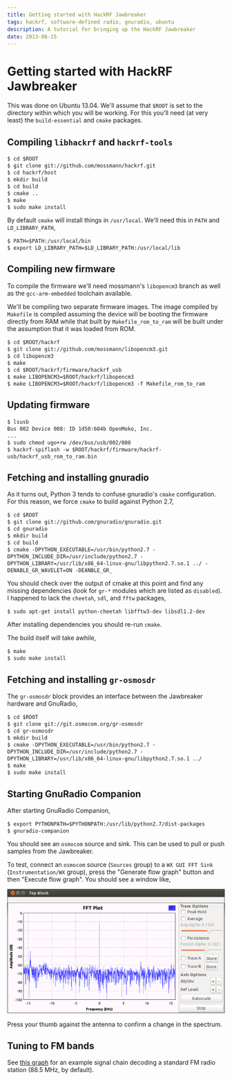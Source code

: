 ```yaml
---
title: Getting started with HackRF Jawbreaker
tags: hackrf, software-defined radio, gnuradio, ubuntu
description: A tutorial for bringing up the HackRF Jawbreaker
date: 2013-06-15
---
```


# Getting started with HackRF Jawbreaker

This was done on Ubuntu 13.04. We'll assume that `$ROOT` is set to the
directory within which you will be working. For this you'll need (at
very least) the `build-essential` and `cmake` packages.

## Compiling `libhackrf` and `hackrf-tools`

    $ cd $ROOT
    $ git clone git://github.com/mossmann/hackrf.git
    $ cd hackrf/host
    $ mkdir build
    $ cd build
    $ cmake ..
    $ make
    $ sudo make install

By default `cmake` will install things in `/usr/local`. We'll need
this in `PATH` and `LD_LIBRARY_PATH`,

    $ PATH=$PATH:/usr/local/bin
    $ export LD_LIBRARY_PATH=$LD_LIBRARY_PATH:/usr/local/lib

## Compiling new firmware

To compile the firmware we'll need mossmann's `libopencm3` branch as
well as the `gcc-arm-embedded` toolchain available.

We'll be compiling two separate firmware images. The image compiled by
`Makefile` is compiled assuming the device will be booting the
firmware directly from RAM while that built by `Makefile_rom_to_ram`
will be built under the assumption that it was loaded from ROM.

    $ cd $ROOT/hackrf
    $ git clone git://github.com/mossmann/libopencm3.git
    $ cd libopencm3
    $ make
    $ cd $ROOT/hackrf/firmware/hackrf_usb
    $ make LIBOPENCM3=$ROOT/hackrf/libopencm3
    $ make LIBOPENCM3=$ROOT/hackrf/libopencm3 -f Makefile_rom_to_ram
    
## Updating firmware

    $ lsusb
    Bus 002 Device 008: ID 1d50:604b OpenMoko, Inc. 
    ...
    $ sudo chmod ugo+rw /dev/bus/usb/002/008
    $ hackrf-spiflash -w $ROOT/hackrf/firmware/hackrf-usb/hackrf_usb_rom_to_ram.bin

## Fetching and installing gnuradio

As it turns out, Python 3 tends to confuse gnuradio's `cmake`
configuration. For this reason, we force `cmake` to build against
Python 2.7,

    $ cd $ROOT
    $ git clone git://github.com/gnuradio/gnuradio.git
    $ cd gnuradio
    $ mkdir build
    $ cd build
    $ cmake -DPYTHON_EXECUTABLE=/usr/bin/python2.7 -DPYTHON_INCLUDE_DIR=/usr/include/python2.7 -DPYTHON_LIBRARY=/usr/lib/x86_64-linux-gnu/libpython2.7.so.1 ../ -DENABLE_GR_WAVELET=ON -DEANBLE_GR_

You should check over the output of cmake at this point and find any
missing dependencies (look for `gr-*` modules which are listed as
`disabled`). I happened to lack the `cheetah`, `sdl`, and `fftw`
packages,

    $ sudo apt-get install python-cheetah libfftw3-dev libsdl1.2-dev

After installing dependencies you should re-run `cmake`.

The build itself will take awhile,

    $ make
    $ sudo make install
    
## Fetching and installing `gr-osmosdr`

The `gr-osmosdr` block provides an interface between the Jawbreaker
hardware and GnuRadio,

    $ cd $ROOT
    $ git clone git://git.osmocom.org/gr-osmosdr
    $ cd gr-osmosdr
    $ mkdir build
    $ cmake -DPYTHON_EXECUTABLE=/usr/bin/python2.7 -DPYTHON_INCLUDE_DIR=/usr/include/python2.7 -DPYTHON_LIBRARY=/usr/lib/x86_64-linux-gnu/libpython2.7.so.1 ../
    $ make
    $ sudo make install

## Starting GnuRadio Companion

After starting GnuRadio Companion,

    $ export PYTHONPATH=$PYTHONPATH:/usr/lib/python2.7/dist-packages
    $ gnuradio-companion

You should see an `osmocom` source and sink. This can be used to pull or
push samples from the Jawbreaker.

To test, connect an `osmocom` source (`Sources` group) to a `WX GUI
FFT Sink` (`Instrumentation/WX` group), press the "Generate flow
graph" button and then "Execute flow graph". You should see a window
like,

![Spectrum from HackRF](/media/hackrf-fft.png)

Press your thumb against the antenna to confirm a change in the spectrum.

## Tuning to FM bands

See [this graph](/media/fm-decoder.grc) for an example signal chain
decoding a standard FM radio station (88.5 MHz, by default).
